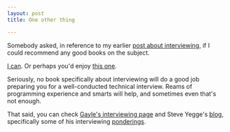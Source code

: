 ```yaml
---
layout: post
title: One other thing

---
```

Somebody asked, in reference to my earlier [post about interviewing](http://www.drizzle.com/~lettvin/2005/12/programming-interviews-sort-of-exposed.html), if I could recommend any good books on the subject.  
  
[I can](http://www-cs-faculty.stanford.edu/~uno/taocp.html). Or perhaps you'd enjoy [this one](http://www.amazon.com/gp/product/0673386023/002-8116974-0532023?v=glance&n=283155).  
  
Seriously, no book specifically about interviewing will do a good job preparing you for a well-conducted technical interview. Reams of programming experience and smarts will help, and sometimes even that's not enough.  
  
That said, you can check [Gayle's interviewing page](http://www.glaak.com/interviews/) and Steve Yegge's [blog](http://steve-yegge.blogspot.com/), specifically some of his interviewing [ponderings](http://www.cabochon.com/~stevey/blog-rants/practical-magic.html).
